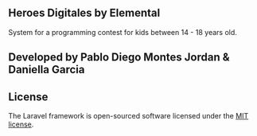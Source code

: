 ## Heroes Digitales by Elemental
System for a programming contest for kids between 14 - 18 years old.

## Developed by Pablo Diego Montes Jordan & Daniella Garcia

## License

The Laravel framework is open-sourced software licensed under the [MIT license](http://opensource.org/licenses/MIT).

